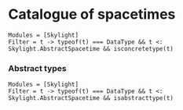 # Catalogue of spacetimes

```@autodocs
Modules = [Skylight]
Filter = t -> typeof(t) === DataType && t <: Skylight.AbstractSpacetime && isconcretetype(t)
```
### Abstract types
```@autodocs
Modules = [Skylight]
Filter = t -> typeof(t) === DataType && t <: Skylight.AbstractSpacetime && isabstracttype(t)
```

